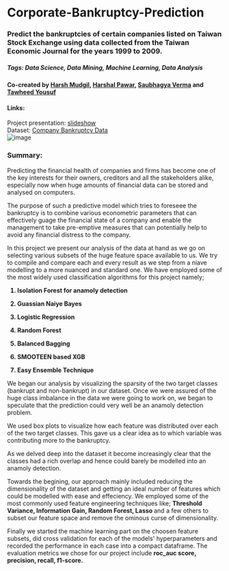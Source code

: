 # Corporate-Bankruptcy-Prediction

### Predict the bankruptcies of certain companies listed on Taiwan Stock Exchange using data collected from the Taiwan Economic Journal for the years 1999 to 2009.
##### Tags: Data Science, Data Mining, Machine Learning, Data Analysis

#### Co-created by [Harsh Mudgil](https://github.com/harshmudgil97), [Harshal Pawar](https://github.com/HarshalPawar88), [Saubhagya Verma](https://github.com/saubhagyav) and [Tawheed Yousuf](https://github.com/Tawheed-DS)

#### Links:   
Project presentation: [slideshow](https://docs.google.com/presentation/d/1BFWu7--rt_tdynKUGr8wenHv4tzV1zwlTVoP5Sf9Gqo/edit?usp=sharing)   
Dataset: [Company Bankruptcy Data](https://drive.google.com/file/d/13Wg5cM-knDStsC3TNBpCrJ59p0Tg7H9b/view?usp=sharing)  
![image](https://user-images.githubusercontent.com/85662956/132116974-e9f2c605-09f0-4ae2-be4b-8847ac1f12ab.png)

### Summary:

Predicting the financial health of companies and firms has become one of the key interests for their owners, creditors and all the stakeholders alike, especially now when huge amounts of financial data can be stored and analysed on computers.

The purpose of such a predictive model which tries to foreseee the bankruptcy is to combine various econometric parameters that can effectively guage the financial state of a company and enable the management to take pre-emptive measures that can potentially help to avoid any financial distress to the company.

In this project we present our analysis of the data at hand as we go on selecting various subsets of the huge feature space available to us. We try to compile and compare each and every result as we step from a niave modelling to a more nuanced and standard one. We have employed some of the most widely used classification algorithms for this project namely;

<b>
  
  1. Isolation Forest for anamoly detection
  
  2. Guassian Naiye Bayes
  
  3. Logistic Regression
  
  4. Random Forest
  
  5. Balanced Bagging
  
  6. SMOOTEEN based XGB
  
  7. Easy Ensemble Technique
  </b>
  
  We began our analysis by visualizing the sparsity of the two target classes (bankrupt and non-bankrupt) in our dataset. Once we were assured of the huge class imbalance in the data we were going to work on, we began to speculate that the prediction could very well be an anamoly detection problem.
  
  We used box plots to visualize how each feature was distributed over each of the two target classes. This gave us a clear idea as to which variable was contributing more to the bankruptcy.
  
  As we delved deep into the dataset it become increasingly clear that the classes had a rich overlap and hence could barely be modelled into an anamoly detection.
  
  Towards the begining, our approach mainly included reducing the dimensionality of the dataset and getting an ideal number of features which could be modelled with ease and effeciency. We employed some of the most commonly used feature engineering techniques like; <b> Threshold Variance, Information Gain, Random Forest, Lasso </b> and a few others to subset our feature space and remove the ominous curse of dimensionality.
  
  Finally we started the machine learning part on the choosen feature subsets, did cross validation for each of the models' hyperparameters and recorded the performance in each case into a compact dataframe. The evaluation metrics we chose for our project include <b> roc_auc score, precision, recall, f1-score. </b> 
